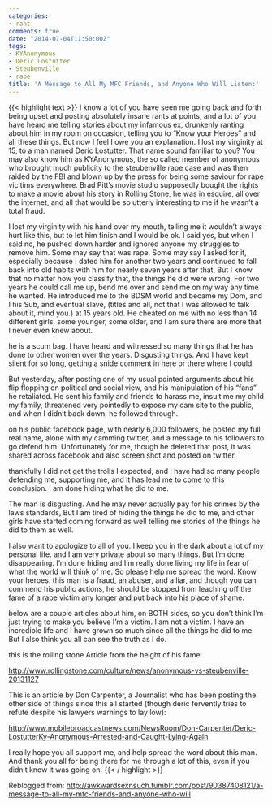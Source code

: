 ```yaml
---
categories:
- rant
comments: true
date: "2014-07-04T11:50:00Z"
tags:
- KYAnonymous
- Deric Lostutter
- Steubenville
- rape
title: 'A Message to All My MFC Friends, and Anyone Who Will Listen:'
---
```


{{< highlight text >}}
I know a lot of you have seen me going back and forth being upset and
posting absolutely insane rants at points, and a lot of you have heard
me telling stories about my infamous ex, drunkenly ranting about him in
my room on occasion, telling you to “Know your Heroes” and all these
things. But now I feel I owe you an explanation. 
I lost my virginity at 15, to a man named Deric Lostutter. That name
sound familiar to you? You may also know him as KYAnonymous, the so
called member of anonymous who brought much publicity to the
steubenville rape case and was then raided by the FBI and blown up by
the press for being some saviour for rape vicitims everywhere. Brad
Pitt’s movie studio supposedly bought the rights to make a movie about
his story in Rolling Stone, he was in esquire, all over the internet,
and all that would be so utterly interesting to me if he wasn’t a total
fraud.
 
I lost my virginity with his hand over my mouth, telling me it wouldn’t
always hurt like this, but to let him finish and I would be ok. I said
yes, but when I said no, he pushed down harder and ignored anyone my
struggles to remove him. Some may say that was rape. Some may say I
asked for it, especially because I dated him for another two years and
continued to fall back into old habits with him for nearly seven years
after that, But I know that no matter how you classify that, the things
he did were wrong. For two years he could call me up, bend me over and
send me on my way any time he wanted. He introduced me to the BDSM world
and became my Dom, and I his Sub, and eventual slave, (titles and all,
not that I was allowed to talk about it, mind you.) at 15 years old. He
cheated on me with no less than 14 different girls,  some younger, some
older, and I am sure there are more that I never even knew about.
 
he is a scum bag. I have heard and witnessed so many things that he has
done to other women over the years. Disgusting things. And I have kept
silent for so long, getting a snide comment in here or there where I
could.
 
But yesterday, after posting one of my usual pointed arguments about his
flip flopping on political and social view, and his manipulation of his
“fans” he retaliated. He sent his family and friends to harass me,
insult me my child my family, threatened very pointedly to expose my cam
site to the public, and when I didn’t back down, he followed through. 
 
on his public facebook page, with nearly 6,000 followers, he posted my
full real name, alone with my camming twitter, and a message to his
followers to go defend him. Unfortunately for me, though he deleted that
post, it was shared across facebook and also screen shot and posted on
twitter.
 
thankfully I did not get the trolls I expected, and I have had so many
people defending me, supporting me, and it has lead me to come to this
conclusion. I am done hiding what he did to me.
 
The man is disgusting. And he may never actually pay for his crimes by
the laws standards, But I am tired of hiding the things he did to me,
and other girls have started coming forward as well telling me stories
of the things he did to them as well.
 
I also want to apologize to all of you. I keep you in the dark about a
lot of my personal life. and I am very private about so many things. But
I’m done disappearing. I’m done hiding and I’m really done living my
life in fear of what the world will think of me. So please help me
spread the word. Know your heroes. this man is a fraud, an abuser, and a
liar, and though you can commend his public actions, he should be
stopped from leaching off the fame of a rape victim any longer and put
back into his place of shame.
 
below are a couple articles about him, on BOTH sides, so you don’t think
I’m just trying to make you believe I’m a victim. I am not a victim. I
have an incredible life and I have grown so much since all the things he
did to me. But I also think you all can see the truth as I do.
 
this is the rolling stone Article from the height of his fame:
 
http://www.rollingstone.com/culture/news/anonymous-vs-steubenville-20131127
 
This is an article by Don Carpenter, a Journalist who has been posting
the other side of things since this all started (though deric fervently
tries to refute despite his lawyers warnings to lay low):
 
http://www.mobilebroadcastnews.com/NewsRoom/Don-Carpenter/Deric-LostutterKy-Anonymous-Arrested-and-Caught-Lying-Again
 
I really hope you all support me, and help spread the word about this
man. And thank you all for being there for me through a lot of this,
even if you didn’t know it was going on.
{{< / highlight >}}

Reblogged from: <http://awkwardsexnsuch.tumblr.com/post/90387408121/a-message-to-all-my-mfc-friends-and-anyone-who-will>
